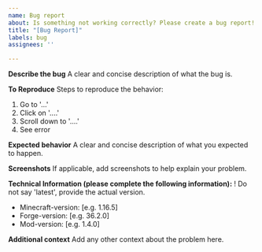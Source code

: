 ```yaml
---
name: Bug report
about: Is something not working correctly? Please create a bug report!
title: "[Bug Report]"
labels: bug
assignees: ''

---
```


**Describe the bug**
A clear and concise description of what the bug is.

**To Reproduce**
Steps to reproduce the behavior:
1. Go to '...'
2. Click on '....'
3. Scroll down to '....'
4. See error

**Expected behavior**
A clear and concise description of what you expected to happen.

**Screenshots**
If applicable, add screenshots to help explain your problem.

**Technical Information (please complete the following information):**
 ! Do not say 'latest', provide the actual version.
 - Minecraft-version: [e.g. 1.16.5]
 - Forge-version: [e.g. 36.2.0]
 - Mod-version: [e.g. 1.4.0]

**Additional context**
Add any other context about the problem here.
